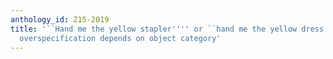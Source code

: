 ```yaml
---
anthology_id: Z15-2019
title: '``Hand me the yellow stapler'''' or ``hand me the yellow dress'''': Colour
  overspecification depends on object category'
---
```

